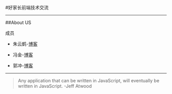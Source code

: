 #好家长前端技术交流
***

##About US

成员

- 朱云鹤-[博客](http://blog.csdn.net/zhuyunhe)

- 冯金-[博客](http://blog.csdn.net/u013521169)
 
- 郭冲-[博客](http://blog.csdn.net/u013521169)

***
> Any application that can be written in JavaScript, will eventually be written in JavaScript.
>                               -Jeff Atwood
 